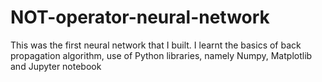 # NOT-operator-neural-network
This was the first neural network that I built. I learnt the basics of back propagation algorithm, use of Python libraries, namely Numpy, Matplotlib and Jupyter notebook 
